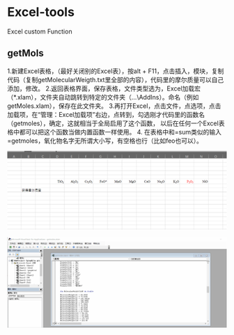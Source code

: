 # Excel-tools

Excel custom Function

## getMols

1.新建Excel表格，（最好关闭别的Excel表），按alt + F11，点击插入，模块，复制代码（复制getMolecularWeigth.txt里全部的内容），代码里的摩尔质量可以自己添加，修改。
2.返回表格界面，保存表格，文件类型选为，Excel加载宏（*.xlam），文件夹自动跳转到特定的文件夹（…\AddIns）。命名（例如getMoles.xlam），保存在此文件夹。
3.再打开Excel，点击文件，点选项，点击加载项，在“管理：Excel加载项”右边，点转到，勾选刚才代码里的函数名（getmoles），确定，这就相当于全局启用了这个函数，
以后在任何一个Excel表格中都可以把这个函数当做内置函数一样使用。
4. 在表格中和=sum类似的输入=getmoles，氧化物名字无所谓大小写，有空格也行（比如feo也可以）。

![demo](resources/demo.gif)

![demo](resources/addOxides.gif)
